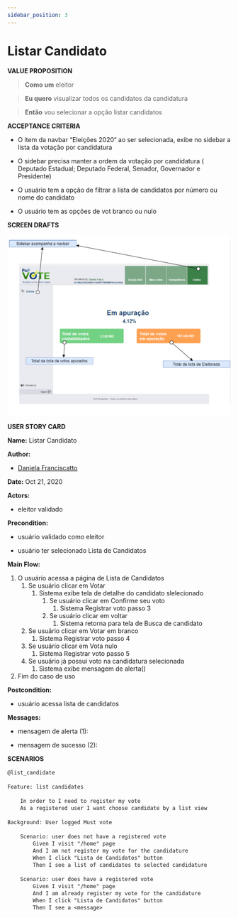 ```yaml
---
sidebar_position: 3
---
```


# Listar Candidato

<p><strong>VALUE PROPOSITION</strong></p>

> **Como um** eleitor

> **Eu quero** visualizar todos os candidatos da candidatura

> **Então** vou selecionar a opção listar candidatos

<p><strong>ACCEPTANCE CRITERIA</strong></p>

- O item da navbar “Eleições 2020“ ao ser selecionada, exibe no sidebar a lista da votação por candidatura

- O sidebar precisa manter a ordem da votação por  candidatura ( Deputado Estadual; Deputado Federal, Senador, Governador e Presidente)

- O usuário tem a opção de filtrar a lista de candidatos por número ou nome do candidato

- O usuário tem as opções de vot branco ou nulo

<p><strong>SCREEN DRAFTS</strong></p>

![Buscar Candidato](/img/must-vote/Exibir.png)


<p><strong>USER STORY CARD</strong></p>

**Name:** Listar Candidato


**Author:** 

- [Daniela Franciscatto](https://github.com/danielaanjos) 

**Date:** Oct 21, 2020

**Actors:**  

- eleitor validado

**Precondition:**

- usuário validado como eleitor

- usuário ter selecionado Lista de Candidatos

**Main Flow:**

1. O usuário acessa a página de Lista de Candidatos
    1. Se usuário clicar em Votar
        1. Sistema exibe tela de detalhe do candidato slelecionado
            1. Se usuário clicar em Confirme seu voto
                1. Sistema Registrar voto passo 3
            2. Se usuário clicar em voltar
                1. Sistema retorna para tela de Busca de candidato
    2. Se usuário clicar em Votar em branco
        1. Sistema Registrar voto  passo 4
    3. Se usuário clicar em Vota nulo
        1. Sistema Registrar voto  passo 5
    4. Se usuário jà possui voto na candidatura selecionada
        1. Sistema exibe mensagem de alerta()
2. Fim do caso de uso

**Postcondition:**

- usuário acessa lista de candidatos

**Messages:**

- mensagem de alerta (1): 

- mensagem de sucesso (2): 

<p><strong>SCENARIOS</strong></p>

```gherkin
@list_candidate

Feature: list candidates
     
    In order to I need to register my vote
    As a registered user I want choose candidate by a list view

Background: User logged Must vote

    Scenario: user does not have a registered vote
        Given I visit "/home" page
        And I am not register my vote for the candidature
        When I click "Lista de Candidatos" button
        Then I see a list of candidates to selected candidature
    
    Scenario: user does have a registered vote
        Given I visit "/home" page
        And I am already register my vote for the candidature
        When I click "Lista de Candidatos" button
        Then I see a <message>

```